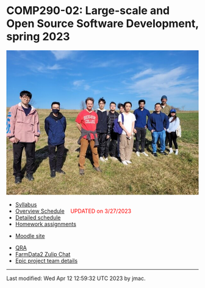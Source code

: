 # COMP290-02: Large-scale and Open Source Software Development, spring 2023


![farm visit](comp290-farm-visit.jpg)


* [Syllabus](syllabus-1-24-2023.docx)
* [Overview Schedule](schedule-3-27-2023.xlsx)  &nbsp;&nbsp;&nbsp;<font color="red">UPDATED on 3/27/2023</font> 
* [Detailed schedule](resources)
* [Homework assignments](hw)
<!-- * [Instructor's office -->
<!--   hours](https://users.dickinson.edu/~jmac/office-hours.html) -->
<!-- * [CS help room](help-room.md) -->
* [Moodle site](https://lms.dickinson.edu/course/view.php?id=49702)
<!-- * [Zoom -->
<!--   details](https://lms.dickinson.edu/mod/page/view.php?id=1068256) for -->
<!--   occasions when class is online -->
<!-- * [Recordings of some -->
<!--   classes](https://lms.dickinson.edu/mod/page/view.php?id=1068255) -->
<!-- * [FarmData2 GitHub -->
<!--   Repository](https://github.com/DickinsonCollege/FarmData2) -->
* [QRA](qra.md)
* [FarmData2 Zulip Chat](https://farmdata2.zulipchat.com)
* [Epic project team details](epic-team-details.md)
<!-- * [Acknowledgment](acknowledgment.md) -->

----
Last modified: Wed Apr 12 12:59:32 UTC 2023 by jmac.
